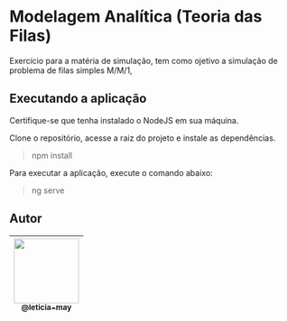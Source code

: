 # Modelagem Analítica (Teoria das Filas)
Exercício para a matéria de simulação, tem como ojetivo a simulação de problema de filas simples M/M/1,

## Executando a aplicação

Certifique-se que tenha instalado o NodeJS  em sua máquina.

Clone o repositório, acesse a raiz do projeto e instale as dependências.

> npm install

Para executar a aplicação, execute o comando abaixo:

> ng serve

## Autor

| [<img src="https://avatars.githubusercontent.com/u/43357500?s=400&u=92351cf0f617cdc148a3634d85c26546a63e3766&v=4" width=115><br><sub>@leticia-may</sub>](https://www.linkedin.com/in/let%C3%ADcia-may/)
| :---: |